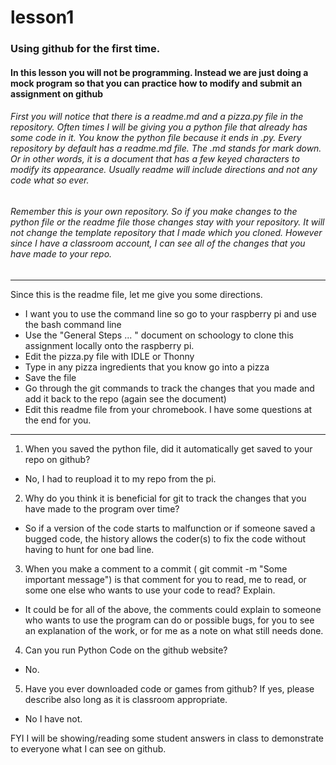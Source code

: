 # lesson1
### Using github for the first time.
#### In this lesson you will not be programming.  Instead we are just doing a mock program so that you can practice how to modify and submit an assignment on github
###### First you will notice that there is a readme.md and a pizza.py file in the repository.  Often times I will be giving you a python file that already has some code in it.  You know the python file because it ends in .py.  Every repository by default has a readme.md file.  The .md stands for mark down.  Or in other words, it is a document that has a few keyed characters to modify its appearance.  Usually readme will include directions and not any code what so ever.
###### Remember this is your own repository.  So if you make changes to the python file or the readme file those changes stay with your repository.  It will not change the template repository that I made which you cloned.  However since I have a classroom account, I can see all of the changes that you have made to your repo.
---------------------------------------------
Since this is the readme file, let me give you some directions.
* I want you to use the command line so go to your raspberry pi and use the bash command line
* Use the "General Steps ... " document on schoology to clone this assignment locally onto the raspberry pi.
* Edit the pizza.py file with IDLE or Thonny
* Type in any pizza ingredients that you know go into a pizza
* Save the file
* Go through the git commands to track the changes that you made and add it back to the repo (again see the document)
* Edit this readme file from your chromebook.  I have some questions at the end for you.
---------------------------------------------
1) When you saved the python file, did it automatically get saved to your repo on github?
* No, I had to reupload it to my repo from the pi.
2) Why do you think it is beneficial for git to track the changes that you have made to the program over time?
* So if a version of the code starts to malfunction or if someone saved a bugged code, the history allows the coder(s) to fix the code without having to hunt for one bad line.
3) When you make a comment to a commit ( git commit -m "Some important message") is that comment for you to read, me to read, or some one else who wants to use your code to read?  Explain.
* It could be for all of the above, the comments could explain to someone who wants to use the program can do or possible bugs, for you to see an explanation of the work, or for me as a note on what still needs done.
4) Can you run Python Code on the github website?
* No.
5) Have you ever downloaded code or games from github?  If yes, please describe also long as it is classroom appropriate.
* No I have not.

FYI I will be showing/reading some student answers in class to demonstrate to everyone what I can see on github.
